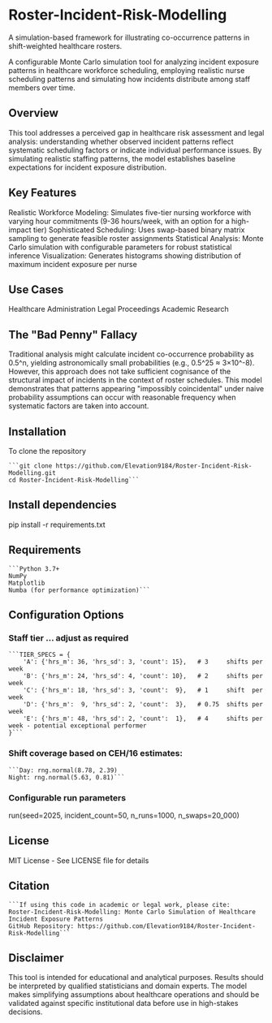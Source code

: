 # Roster-Incident-Risk-Modelling
A simulation-based framework for illustrating co-occurrence patterns in shift-weighted healthcare rosters.

A configurable Monte Carlo simulation tool for analyzing incident exposure patterns in healthcare workforce scheduling, employing realistic nurse scheduling patterns and simulating how incidents distribute among staff members over time.

## Overview
This tool addresses a perceived gap in healthcare risk assessment and legal analysis: understanding whether observed incident patterns reflect systematic scheduling factors or indicate individual performance issues. By simulating realistic staffing patterns, the model establishes baseline expectations for incident exposure distribution.

## Key Features
Realistic Workforce Modeling: Simulates five-tier nursing workforce with varying hour commitments (9-36 hours/week, with an option for a high-impact tier)
Sophisticated Scheduling: Uses swap-based binary matrix sampling to generate feasible roster assignments
Statistical Analysis: Monte Carlo simulation with configurable parameters for robust statistical inference
Visualization: Generates histograms showing distribution of maximum incident exposure per nurse

## Use Cases
Healthcare Administration
Legal Proceedings
Academic Research

## The "Bad Penny" Fallacy
Traditional analysis might calculate incident co-occurrence probability as 0.5^n, yielding astronomically small probabilities (e.g., 0.5^25 ≈ 3×10^-8). However, this approach does not take sufficient cognisance of the structural impact of  incidents in the context of roster schedules. This model demonstrates that patterns appearing "impossibly coincidental" under naive probability assumptions can occur with reasonable frequency when systematic factors are taken into account.

## Installation
To clone the repository
<pre><code>```git clone https://github.com/Elevation9184/Roster-Incident-Risk-Modelling.git
cd Roster-Incident-Risk-Modelling```</code></pre>

## Install dependencies
pip install -r requirements.txt

## Requirements
<pre><code>```Python 3.7+
NumPy
Matplotlib
Numba (for performance optimization)```</code></pre>

## Configuration Options
### Staff tier ... adjust as required
<pre><code>```TIER_SPECS = {
    'A': {'hrs_m': 36, 'hrs_sd': 3, 'count': 15},   # 3     shifts per week
    'B': {'hrs_m': 24, 'hrs_sd': 4, 'count': 10},   # 2     shifts per week
    'C': {'hrs_m': 18, 'hrs_sd': 3, 'count':  9},   # 1     shift  per week
    'D': {'hrs_m':  9, 'hrs_sd': 2, 'count':  3},   # 0.75  shifts per week
    'E': {'hrs_m': 48, 'hrs_sd': 2, 'count':  1},   # 4     shifts per week - potential exceptional performer
}```</code></pre>

### Shift coverage based on CEH/16 estimates:
<pre><code>```Day: rng.normal(8.78, 2.39) 
Night: rng.normal(5.63, 0.81)```</code></pre>

### Configurable run parameters
run(seed=2025, incident_count=50, n_runs=1000, n_swaps=20_000)

## License
MIT License - See LICENSE file for details

## Citation
<pre><code>```If using this code in academic or legal work, please cite:
Roster-Incident-Risk-Modelling: Monte Carlo Simulation of Healthcare Incident Exposure Patterns
GitHub Repository: https://github.com/Elevation9184/Roster-Incident-Risk-Modelling```</code></pre>

## Disclaimer
This tool is intended for educational and analytical purposes. Results should be interpreted by qualified statisticians and domain experts. The model makes simplifying assumptions about healthcare operations and should be validated against specific institutional data before use in high-stakes decisions.

